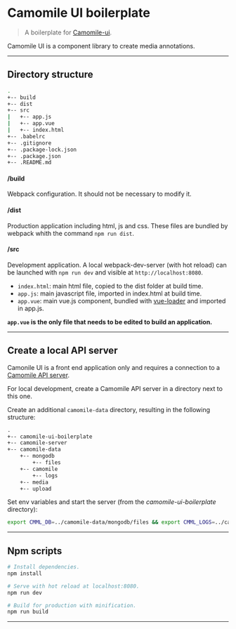 # Camomile UI boilerplate

> A boilerplate for [Camomile-ui](https://github.com/francoisromain/camomile-ui).

Camomile UI is a component library to create media annotations.

---

## Directory structure

```bash
.
+-- build
+-- dist
+-- src
|   +-- app.js
|   +-- app.vue
|   +-- index.html
+-- .babelrc
+-- .gitignore
+-- .package-lock.json
+-- .package.json
+-- .README.md
```

#### /build

Webpack configuration. It should not be necessary to modify it.

#### /dist

Production application including html, js and css. These files are bundled by webpack whith the command `npm run dist`.

#### /src

Development application. A local webpack-dev-server (with hot reload) can be launched with `npm run dev` and visible at `http://localhost:8080`.

* `index.html`: main html file, copied to the dist folder at build time.
* `app.js`: main javascript file, imported in index.html at build time.
* `app.vue`: main vue.js component, bundled with [vue-loader](https://vue-loader.vuejs.org/en/) and imported in app.js.

**`app.vue` is the only file that needs to be edited to build an application.**

---

## Create a local API server

Camonile UI is a front end application only and requires a connection to a [Camomile API server](https://github.com/camomile-project/camomile-server).

For local development, create a Camomile API server in a directory next to this one.

Create an additional `camomile-data` directory, resulting in the following structure:

```txt
.
+-- camomile-ui-boilerplate
+-- camomile-server
+-- camomile-data
    +-- mongodb
        +-- files
    +-- camomile
        +-- logs
    +-- media
    +-- upload
```

Set env variables and start the server (from the _camomile-ui-boilerplate_ directory):

```bash
export CMML_DB=../camomile-data/mongodb/files && export CMML_LOGS=../camomile-data/camomile/logs && export CMML_MEDIA=../camomile-data/media && export CMML_UPLOAD=../camomile-data/upload && export CMML_PORT=3000 && export CMML_PASSWORD=roO7p4s5wOrD && docker-compose -f ../camomile-server/docker-compose.dev.yml up --build -d
```

---

## Npm scripts

```bash
# Install dependencies.
npm install

# Serve with hot reload at localhost:8080.
npm run dev

# Build for production with minification.
npm run build
```

---
